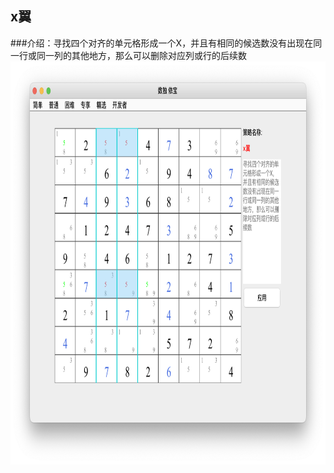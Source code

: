 ## x翼    
###介绍：寻找四个对齐的单元格形成一个X，并且有相同的候选数没有出现在同一行或同一列的其他地方，那么可以删除对应列或行的后续数     
<img src="picture/x_wing_CN.png" width="825" height="645" >